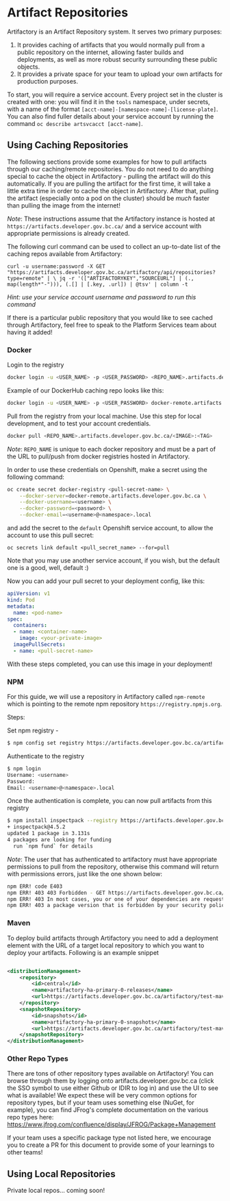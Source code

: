 
# Artifact Repositories

Artifactory is an Artifact Repository system. It serves two primary purposes:

1. It provides caching of artifacts that you would normally pull from a public repository on the internet, allowing faster builds and deployments, as well as more robust security surrounding these public objects.
2. It provides a private space for your team to upload your own artifacts for production purposes.

To start, you will require a service account. Every project set in the cluster is created with one: you will find it in the `tools` namespace, under secrets, with a name of the format `[acct-name]-[namespace-name]-[license-plate]`.
You can also find fuller details about your service account by running the command `oc describe artsvcacct [acct-name]`.

## Using Caching Repositories

The following sections provide some examples for how to pull artifacts through our caching/remote repositories.
You do not need to do anything special to cache the object in Artifactory - pulling the artifact will do this automatically. 
If you are pulling the artifact for the first time, it will take a little extra time in order to cache the object in Artifactory.
After that, pulling the artifact (especially onto a pod on the cluster) should be *much* faster than pulling the image from the internet!

*Note*: These instructions assume that the Artifactory instance is hosted at `https://artifacts.developer.gov.bc.ca/` and a service account with appropriate permissions is already created.

The following curl command can be used to collect an up-to-date list of the caching repos available from Artifactory:

`curl -u username:password -X GET "https://artifacts.developer.gov.bc.ca/artifactory/api/repositories?type=remote" | \
jq -r '(["ARTIFACTORYKEY","SOURCEURL"] | (., map(length*"-"))), (.[] | [.key, .url]) | @tsv' | column -t`

*Hint: use your service account username and password to run this command*

If there is a particular public repository that you would like to see cached through Artifactory, feel free to speak to the Platform Services team about having it added!


### Docker

Login to the registry

```bash
docker login -u <USER_NAME> -p <USER_PASSWORD> <REPO_NAME>.artifacts.developer.gov.bc.ca
```

Example of our DockerHub caching repo looks like this:

```bash
docker login -u <USER_NAME> -p <USER_PASSWORD> docker-remote.artifacts.developer.gov.bc.ca
```

Pull from the registry from your local machine. Use this step for local development, and to test your account credentials.

```bash
docker pull <REPO_NAME>.artifacts.developer.gov.bc.ca/<IMAGE>:<TAG>
```
*Note*: `REPO_NAME` is unique to each docker repository and must be a part of the URL to pull/push from docker registries hosted in Artifactory.

In order to use these credentials on Openshift, make a secret using the following command:

```bash
oc create secret docker-registry <pull-secret-name> \
    --docker-server=docker-remote.artifacts.developer.gov.bc.ca \
    --docker-username=<username> \
    --docker-password=<password> \
    --docker-email=<username>@<namespace>.local
```

and add the secret to the `default` Openshift service account, to allow the account to use this pull secret:

```
oc secrets link default <pull_secret_name> --for=pull
```

Note that you may use another service account, if you wish, but the default one is a good, well, default :)

Now you can add your pull secret to your deployment config, like this:

```yaml
apiVersion: v1
kind: Pod
metadata:
  name: <pod-name>
spec:
  containers:
  - name: <container-name>
    image: <your-private-image>
  imagePullSecrets:
  - name: <pull-secret-name>
```

With these steps completed, you can use this image in your deployment!

### NPM

For this guide, we will use a repository in Artifactory called `npm-remote` which is pointing to the remote npm repository `https://registry.npmjs.org`.

Steps:

Set npm registry -

```bash
$ npm config set registry https://artifacts.developer.gov.bc.ca/artifactory/api/npm/npm-remote/
```

Authenticate to the registry

```bash
$ npm login
Username: <username>
Password:
Email: <username>@<namespace>.local
```

Once the authentication is complete, you can now pull artifacts from this registry

```bash
$ npm install inspectpack --registry https://artifacts.developer.gov.bc.ca/artifactory/api/npm/npm-remote/
+ inspectpack@4.5.2
updated 1 package in 3.131s
4 packages are looking for funding
  run `npm fund` for details
```
*Note*: The user that has authenticated to artifactory must have appropriate permissions to pull from the repository, otherwise this command will return with permissions errors, just like the one shown below:

```bash
npm ERR! code E403
npm ERR! 403 403 Forbidden - GET https://artifacts.developer.gov.bc.ca/artifactory/api/npm/npm-remote/inspectpack
npm ERR! 403 In most cases, you or one of your dependencies are requesting
npm ERR! 403 a package version that is forbidden by your security policy.
```

### Maven

To deploy build artifacts through Artifactory you need to add a deployment element with the URL of a target local repository to which you want to deploy your artifacts. Following is an example snippet

```xml

<distributionManagement>
    <repository>
        <id>central</id>
        <name>artifactory-ha-primary-0-releases</name>
        <url>https://artifacts.developer.gov.bc.ca/artifactory/test-maven-repo</url>
    </repository>
    <snapshotRepository>
        <id>snapshots</id>
        <name>artifactory-ha-primary-0-snapshots</name>
        <url>https://artifacts.developer.gov.bc.ca/artifactory/test-maven-repo</url>
    </snapshotRepository>
</distributionManagement>
```

### Other Repo Types

There are tons of other repository types available on Artifactory! 
You can browse through them by logging onto artifacts.developer.gov.bc.ca (click the SSO symbol to use either Github or IDIR to log in) and use the UI to see what is available!
We expect these will be very common options for repository types, but if your team uses something else (NuGet, for example), you can find JFrog's complete documentation on the various repo types here:
https://www.jfrog.com/confluence/display/JFROG/Package+Management

If your team uses a specific package type not listed here, we encourage you to create a PR for this document to provide some of your learnings to other teams!


## Using Local Repositories

Private local repos... coming soon!
